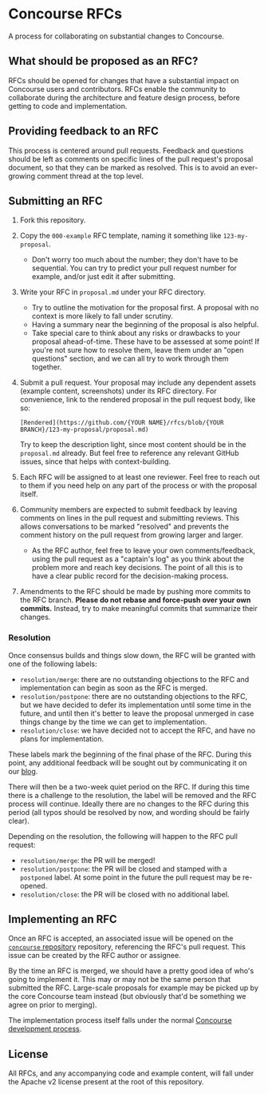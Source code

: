 # Concourse RFCs

A process for collaborating on substantial changes to Concourse.


## What should be proposed as an RFC?

RFCs should be opened for changes that have a substantial impact on Concourse
users and contributors. RFCs enable the community to collaborate during the
architecture and feature design process, before getting to code and
implementation.


## Providing feedback to an RFC

This process is centered around pull requests. Feedback and questions should be
left as comments on specific lines of the pull request's proposal document, so
that they can be marked as resolved. This is to avoid an ever-growing comment
thread at the top level.


## Submitting an RFC

1. Fork this repository.
1. Copy the `000-example` RFC template, naming it something like
   `123-my-proposal`.
    * Don't worry too much about the number; they don't have to be sequential.
      You can try to predict your pull request number for example, and/or just
      edit it after submitting.
1. Write your RFC in `proposal.md` under your RFC directory.
      * Try to outline the motivation for the proposal first. A proposal with
        no context is more likely to fall under scrutiny.
      * Having a summary near the beginning of the proposal is also helpful.
      * Take special care to think about any risks or drawbacks to your
        proposal ahead-of-time. These have to be assessed at some point! If
        you're not sure how to resolve them, leave them under an "open
        questions" section, and we can all try to work through them together.
1. Submit a pull request. Your proposal may include any dependent assets
   (example content, screenshots) under its RFC directory. For convenience,
   link to the rendered proposal in the pull request body, like so:

   ```
   [Rendered](https://github.com/{YOUR NAME}/rfcs/blob/{YOUR BRANCH}/123-my-proposal/proposal.md)
   ```

   Try to keep the description light, since most content should be in the
   `proposal.md` already. But feel free to reference any relevant GitHub
   issues, since that helps with context-building.
1. Each RFC will be assigned to at least one reviewer. Feel free to reach out
   to them if you need help on any part of the process or with the proposal
   itself.
1. Community members are expected to submit feedback by leaving comments on
   lines in the pull request and submitting reviews. This allows conversations
   to be marked "resolved" and prevents the comment history on the pull request
   from growing larger and larger.
    * As the RFC author, feel free to leave your own comments/feedback, using
      the pull request as a "captain's log" as you think about the problem more
      and reach key decisions. The point of all this is to have a clear public
      record for the decision-making process.
1. Amendments to the RFC should be made by pushing more commits to the RFC
   branch. **Please do not rebase and force-push over your own commits.**
   Instead, try to make meaningful commits that summarize their changes.


### Resolution

Once consensus builds and things slow down, the RFC will be granted with one of
the following labels:

* `resolution/merge`: there are no outstanding objections to the RFC and
  implementation can begin as soon as the RFC is merged.
* `resolution/postpone`: there are no outstanding objections to the RFC, but we
  have decided to defer its implementation until some time in the future, and
  until then it's better to leave the proposal unmerged in case things change
  by the time we can get to implementation.
* `resolution/close`: we have decided not to accept the RFC, and have no plans
  for implementation.

These labels mark the beginning of the final phase of the RFC. During this
point, any additional feedback will be sought out by communicating it on our
[blog](https://medium.com/concourse-ci).

There will then be a two-week quiet period on the RFC. If during this time
there is a challenge to the resolution, the label will be removed and the RFC
process will continue. Ideally there are no changes to the RFC during this
period (all typos should be resolved by now, and wording should be fairly
clear).

Depending on the resolution, the following will happen to the RFC pull request:

* `resolution/merge`: the PR will be merged!
* `resolution/postpone`: the PR will be closed and stamped with a `postponed`
  label. At some point in the future the pull request may be re-opened.
* `resolution/close`: the PR will be closed with no additional label.


## Implementing an RFC

Once an RFC is accepted, an associated issue will be opened on the [`concourse`
repository](https://github.com/concourse/concourse) repository, referencing the
RFC's pull request. This issue can be created by the RFC author or assignee.

By the time an RFC is merged, we should have a pretty good idea of who's going
to implement it. This may or may not be the same person that submitted the RFC.
Large-scale proposals for example may be picked up by the core Concourse team
instead (but obviously that'd be something we agree on prior to merging).

The implementation process itself falls under the normal [Concourse development
process](https://github.com/concourse/concourse/blob/master/CONTRIBUTING.md).


## License

All RFCs, and any accompanying code and example content, will fall under the
Apache v2 license present at the root of this repository.
